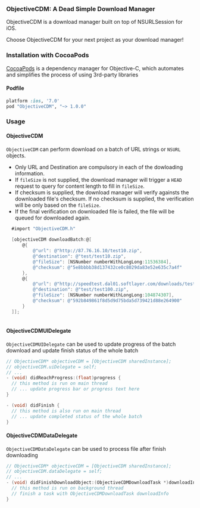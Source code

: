 ### ObjectiveCDM: A Dead Simple Download Manager

ObjectiveCDM is a download manager built on top of NSURLSession for iOS.

Choose ObjectiveCDM for your next project as your download manager!

### Installation with CocoaPods

[CocoaPods](http://cocoapods.org) is a dependency manager for Objective-C, which automates and simplifies the process of using 3rd-party libraries 

#### Podfile

```ruby
platform :ios, '7.0'
pod "ObjectiveCDM", "~> 1.0.0"
```

### Usage

#### ObjectiveCDM
`ObjectiveCDM` can perform download on a batch of URL strings or `NSURL` objects.

- Only URL and Destination are compulsory in each of the dowloading information.
- If `fileSize` is not supplied, the download manager will trigger a `HEAD` request to query for content length to fill in `fileSize`.
- If checksum is supplied, the download manager will verify againsts the downloaded file's checksum. If no checksum is supplied, the verification will be only based on the `fileSize`.
- If the final verification on downloaded file is failed, the file will be queued for downloaded again.

```objective-c
  #import "ObjectiveCDM.h"
  
  [objectiveCDM downloadBatch:@[
      @{
          @"url": @"http://87.76.16.10/test10.zip",
          @"destination": @"test/test10.zip",
          @"fileSize": [NSNumber numberWithLongLong:11536384],
          @"checksum": @"5e8bbbb38d137432ce0c8029da83e52e635c7a4f"
      },
      @{
          @"url": @"http://speedtest.dal01.softlayer.com/downloads/test100.zip",
          @"destination": @"test/test100.zip",
          @"fileSize": [NSNumber numberWithLongLong:104874307],
          @"checksum": @"592b849861f8d5d9d75bda5d739421d88e264900"
      }
  ]];
  
```

#### ObjectiveCDMUIDelegate

`ObjectiveCDMUIDelegate` can be used to update progress of the batch download and update finish status of the whole batch

```objective-c
// ObjectiveCDM* objectiveCDM = [ObjectiveCDM sharedInstance];
// objectiveCDM.uiDelegate = self;
// ...
- (void) didReachProgress:(float)progress {
  // this method is run on main thread
  // ... update progress bar or progress text here
}

- (void) didFinish {
  // this method is also run on main thread
  // ... update completed status of the whole batch
}
```

#### ObjectiveCDMDataDelegate

`ObjectiveCDMDataDelegate` can be used to process file after finish downloading

```objective-c
// ObjectiveCDM* objectiveCDM = [ObjectiveCDM sharedInstance];
// objectiveCDM.dataDelegate = self;
// ...
- (void) didFinishDownloadObject:(ObjectiveCDMDownloadTask *)downloadInfo {
  // this method is run on background thread
  // finish a task with ObjectiveCDMDownloadTask downloadInfo
}

```
